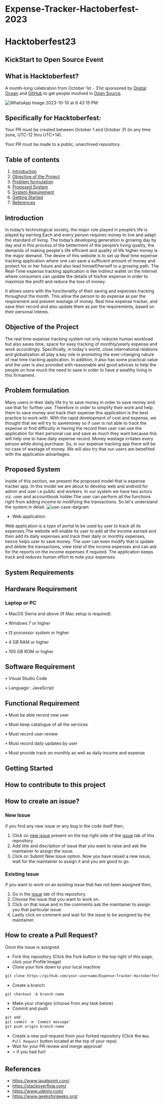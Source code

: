 # Expense-Tracker-Hactoberfest-2023

# Hacktoberfest23
## KickStart to Open Source Event 

## What is Hacktoberfest?
A month-long celebration from October 1st - 31st sponsored by [Digital Ocean](https://hacktoberfest.digitalocean.com/) and [GitHub](https://github.com/blog/2433-celebrate-open-source-this-october-with-hacktoberfest) to get people involved in [Open Source](https://github.com/open-source).

![WhatsApp Image 2023-10-10 at 8 43 15 PM](https://github.com/Google-Developer-Students-Club-DMCE/Expense-Tracker-Hacktoberfest-2022/assets/98736611/68b9d0b3-846e-4e6a-afc1-e1d98ab9b00e)



## Specifically for Hacktoberfest:

  Your PR must be created between October 1 and October 31 (in any time zone, UTC-12 thru UTC+14).
 
  Your PR must be made to a public, unarchived repository.
  
  
## Table of contents
1. [Introduction ](#kt0)
2. [Objective of the Project](#kt1)
3. [Problem formulation](#kt2)
4. [Proposed System ](#kt3)
5. [System Requirement ](#kt4)
6. [Getting Started](#kt5)
7. [References](#kt6)

<div id='kt0'>

## Introduction 
  
In today’s technological society, the major role played in people’s life is played by earning.Each and every person requires money to live and adapt the standard of living. The today’s developing generation is growing day by day and in this process of the betterment of the people’s living quality, the demands of making people's life efficient and quality of life higher money is the major demand. 
The desire of this website is to set up Real time expense tracking application where one can save a sufficient amount of money and protect his or her future and also lead himself/herself to a growing path. The Real-Time expense tracking application is like indirect wallet on the Internet where consumers can update the details of his/her expense in order to maximize the profit and reduce the loss of money. 
 
It allows users with the functionality of their saving and expenses tracking throughout the month. This allow the person to do expense as per the requirement and prevent wastage of money. Real time expense tracker, and save their record and also update them as per the requirements, based on their personal interes.


<div id='kt1'>

## Objective of the Project
  
The real time expense tracking system not only reduces human workload but also saves time, space for easy tracking of monthly/yearly expense and work accordingly.
Specifically, in today's world, close international relations and globalization all play a key role in promoting the ever-changing nature of real time tracking application. In addition, it also has some practical value and the user is also provided with reasonable and good advices to help the people on how much the need to save in order to have a wealthy living in this firmament.

<div id='kt2'>

## Problem formulation

Many users in their daily life try to save money in order to save money and use that for further use. Therefore in order to simplify their work and help them to save money and track their expense this application is the best practice to work with. With the rapid development of cost and expense, we thought that we will try to savemoney so if user is not able to track the expense or find difficulty in having the record then user can use the application for their personal use and save as much they want because this will help one to have daily expense record.
Money wastage irritates every person while doing purchase. So, in our expense tracking app there will be no case of wastage of money. We will also try that our users are benefited with the application advantages. 

<div id='kt3'>

## Proposed System

Inside of this section, we present the proposed model that is  expense tracker app. In this model we are about to develop web and android for admin and user i.e public and workers. In our system we have two actors viz. user and accountbook holder.The user can perform all the functions right from adding income to modifying the transactions. So let's understand the system in detail. 
  ![use-case-daigram](https://user-images.githubusercontent.com/95536219/197273536-c5c3cd55-b8c7-499e-8ac9-df60a76f0c6e.png)

* Web application:

Web application is a type of portal to be used by user to track all its expenses.The website will enable its user to add all the income earned and then add its daily expenses and track their daily or monthly expenses, hence helps user to save money. The user can even modify that is update and delete the transactions, view total of the income expenses and can ask for the reports on the income expenses if required. The application keeps track and reduces human effort to note your expenses.


<div id='kt4'>

## System Requirements 

##	Hardware Requirement

###	Laptop or PC

•	MacOS Sierra and above (If Mac setup is required)

•	Windows 7 or higher

•	I3 processor system or higher

•	4 GB RAM or higher

•	100 GB ROM or higher
  
##  Software Requirement
  
• Visual Studio Code 
 
• Language : JavaScript
  
## Functional Requirement
  
• Must be able record new user
  
• Must keep catalogue of all the services
  
• Must record user review
  
• Must record daily updates by user
  
• Must provide track on monthly as well as daily income and expense

<div id='kt5'>

## Getting Started

## How to contribute to this project 
  
## How to create an issue?

### New Issue

if you find any new issue or any bug in the code itself then,
1. Click on  [new issue](https://github.com/Google-Developer-Student-Club-DMCE/Expense-Tracker-hactober2022/issues/new/choose) present on the top right side of the [issue](https://github.com/Google-Developer-Student-Club-DMCE/Expense-Tracker-hactober2022/issues/new/choose) tab of this repository.
2. Add title and discription of issue that you want to raise and ask the maintainer to assign the issue.
3. Click on Submit New Issue option.
Now you have raised a new issue, wait for the maintainer to assign it and you are good to go.

### Existing Issue

if you want to work on an existing issue that has not been assigned then,

 1. Go in the  [issue](https://github.com/Google-Developer-Student-Club-DMCE/Expense-Tracker-hactober2022/issues) tab of this repository.
 2. Choose the issue that you want to work on.
 3. Click on that issue and in the comments ask the maintainer to assign you that particular issue.
 4. Lastly click on comment and wait for the issue to be assigned by the maintainer.
 

## How to create a Pull Request?
 
 
 Once the issue is assigned
  
  
* Fork this repository (Click the Fork button in the top right of this page, click your Profile Image)
* Clone your fork down to your local machine

```markdown
git clone https://github.com/your-username/Expense-Tracker-Hactoberfest-2022.git
```

* Create a branch

```markdown
git checkout -b branch-name
```

* Make your changes (choose from any task below)
* Commit and push

```markdown
git add .
git commit -m 'Commit message'
git push origin branch-name
```

* Create a new pull request from your forked repository (Click the `New Pull Request` button located at the top of your repo)
* Wait for your PR review and merge approval!
* ⭐ if you had fun!

<div id='kt6'>

## References

-	https://www.javatpoint.com/
-	https://stackoverflow.com/
-	https://www.udemy.com/
-	https://www.geeksforgeeks.org/

